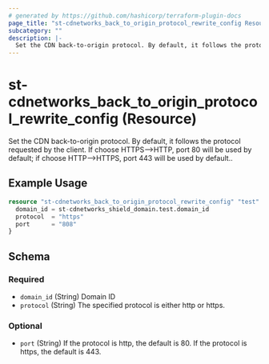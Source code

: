 ```yaml
---
# generated by https://github.com/hashicorp/terraform-plugin-docs
page_title: "st-cdnetworks_back_to_origin_protocol_rewrite_config Resource - st-cdnetworks"
subcategory: ""
description: |-
  Set the CDN back-to-origin protocol. By default, it follows the protocol requested by the client. If choose HTTPS-->HTTP, port 80 will be used by default; if choose HTTP-->HTTPS, port 443 will be used by default..
---
```


# st-cdnetworks_back_to_origin_protocol_rewrite_config (Resource)

Set the CDN back-to-origin protocol. By default, it follows the protocol requested by the client. If choose HTTPS-->HTTP, port 80 will be used by default; if choose HTTP-->HTTPS, port 443 will be used by default..

## Example Usage

```terraform
resource "st-cdnetworks_back_to_origin_protocol_rewrite_config" "test" {
  domain_id = st-cdnetworks_shield_domain.test.domain_id
  protocol  = "https"
  port      = "808"
}
```

<!-- schema generated by tfplugindocs -->
## Schema

### Required

- `domain_id` (String) Domain ID
- `protocol` (String) The specified protocol is either http or https.

### Optional

- `port` (String) If the protocol is http, the default is 80. If the protocol is https, the default is 443.
